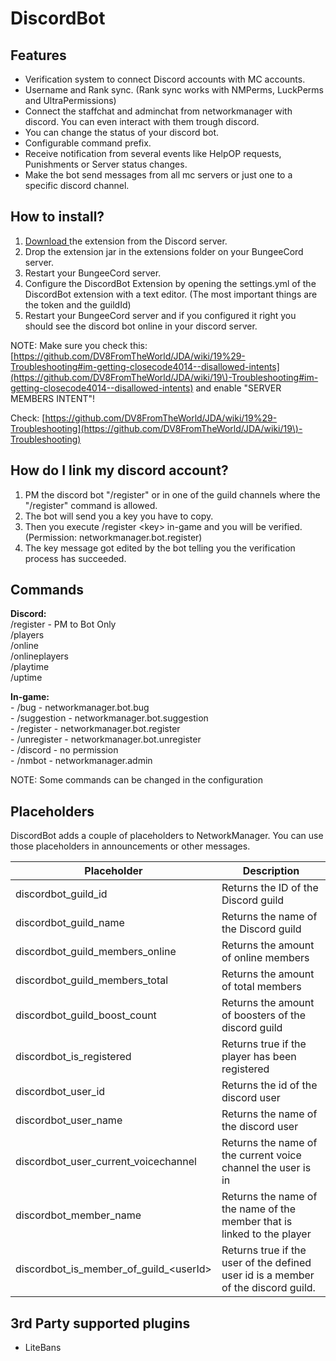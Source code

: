 # DiscordBot

## Features

* Verification system to connect Discord accounts with MC accounts.
* Username and Rank sync. (Rank sync works with NMPerms, LuckPerms and UltraPermissions)
* Connect the staffchat and adminchat from networkmanager with discord. You can even interact with them trough discord.
* You can change the status of your discord bot.
* Configurable command prefix.
* Receive notification from several events like HelpOP requests, Punishments or Server status changes.
* Make the bot send messages from all mc servers or just one to a specific discord channel.

## How to install?

1. [Download ](https://discord.com/channels/222070253172031500/1102241143636381696)the extension from the Discord server.
2. Drop the extension jar in the extensions folder on your BungeeCord server.
3. Restart your BungeeCord server.
4. Configure the DiscordBot Extension by opening the settings.yml of the DiscordBot extension with a text editor. (The most important things are the token and the guildId)
5. Restart your BungeeCord server and if you configured it right you should see the discord bot online in your discord server.

NOTE: Make sure you check this: [https://github.com/DV8FromTheWorld/JDA/wiki/19%29-Troubleshooting#im-getting-closecode4014--disallowed-intents](https://github.com/DV8FromTheWorld/JDA/wiki/19\)-Troubleshooting#im-getting-closecode4014--disallowed-intents) and enable "SERVER MEMBERS INTENT"!

Check: [https://github.com/DV8FromTheWorld/JDA/wiki/19%29-Troubleshooting](https://github.com/DV8FromTheWorld/JDA/wiki/19\)-Troubleshooting)

## How do I link my discord account?

1. PM the discord bot "/register" or in one of the guild channels where the "/register" command is allowed.
2. The bot will send you a key you have to copy.
3. Then you execute /register \<key> in-game and you will be verified. (Permission: networkmanager.bot.register)
4. The key message got edited by the bot telling you the verification process has succeeded.

## Commands

**Discord:**\
/register - PM to Bot Only\
/players\
/online\
/onlineplayers\
/playtime\
/uptime

**In-game:**\
\- /bug - networkmanager.bot.bug\
\- /suggestion - networkmanager.bot.suggestion\
\- /register - networkmanager.bot.register\
\- /unregister - networkmanager.bot.unregister\
\- /discord - no permission\
\- /nmbot - networkmanager.admin

NOTE: Some commands can be changed in the configuration

## Placeholders

DiscordBot adds a couple of placeholders to NetworkManager. You can use those placeholders in announcements or other messages.

| Placeholder                                  | Description                                                                       |
| -------------------------------------------- | --------------------------------------------------------------------------------- |
| discordbot\_guild\_id                        | Returns the ID of the Discord guild                                               |
| discordbot\_guild\_name                      | Returns the name of the Discord guild                                             |
| discordbot\_guild\_members\_online           | Returns the amount of online members                                              |
| discordbot\_guild\_members\_total            | Returns the amount of total members                                               |
| discordbot\_guild\_boost\_count              | Returns the amount of boosters of the discord guild                               |
| discordbot\_is\_registered                   | Returns true if the player has been registered                                    |
| discordbot\_user\_id                         | Returns the id of the discord user                                                |
| discordbot\_user\_name                       | Returns the name of the discord user                                              |
| discordbot\_user\_current\_voicechannel      | Returns the name of the current voice channel the user is in                      |
| discordbot\_member\_name                     | Returns the name of the name of the member that is linked to the player           |
| discordbot\_is\_member\_of\_guild\_\<userId> | Returns true if the user of the defined user id is a member of the discord guild. |

## 3rd Party supported plugins

* LiteBans
